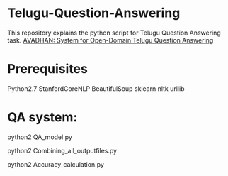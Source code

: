 # Telugu-Question-Answering
This repository explains the python script for Telugu Question Answering task.
[AVADHAN: System for Open-Domain Telugu Question Answering](https://dl.acm.org/doi/pdf/10.1145/3371158.3371193)



# Prerequisites
Python2.7
StanfordCoreNLP
BeautifulSoup
sklearn
nltk
urllib


# QA system:

python2 QA_model.py

python2 Combining_all_outputfiles.py

python2 Accuracy_calculation.py

